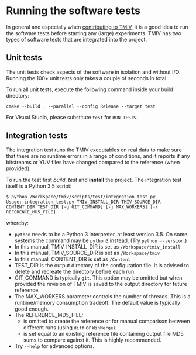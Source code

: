 # Running the software tests

In general and especially when [contributing to TMIV](/doc/contributing.md), it is a good idea to run the software tests before starting any (large) experiments. TMIV has two types of software tests that are integrated into the project.

## Unit tests

The unit tests check aspects of the software in isolation and without I/O. Running the 100+ unit tests only takes a couple of seconds in total.

To run all unit tests, execute the following command inside your build directory:

```shell
cmake --build . --parallel --config Release --target test
```

For Visual Studio, please substitute `test` for `RUN_TESTS`.

## Integration tests

The integration test runs the TMIV executables on real data to make sure that there are no runtime errors in a range of conditions, and it reports if any bitstreams or YUV files have changed compared to the reference (when provided).

To run the test first _build_, _test_ and **install** the project. The integration test itself is a Python 3.5 script:

```shell
$ python /Workspace/tmiv/scripts/test/integration_test.py
Usage: integration_test.py TMIV_INSTALL_DIR TMIV_SOURCE_DIR CONTENT_DIR TEST_DIR [-g GIT_COMMAND] [-j MAX_WORKERS] [-r REFERENCE_MD5_FILE]
```

whereby:

* `python` needs to be a Python 3 interpreter, at least version 3.5. On some systems the command may be `python3` instead. (Try `python --version`.)
* In this manual, TMIV_INSTALL_DIR is set as `/Workspace/tmiv_install`
* In this manual, TMIV_SOURCE_DIR is set as `/Workspace/tmiv`
* In this manual, CONTENT_DIR is set as `/Content`
* TEST_DIR is the output directory of the configuration file. It is advised to delete and recreate the directory before each run.
* GIT_COMMAND is typically `git`. This option may be omitted but when provided the revision of TMIV is saved to the output directory for future reference.
* The MAX_WORKERS parameter controls the number of threads. This is a runtime/memory consumption tradeoff. The default value is typically good enough.
* The REFERENCE_MD5_FILE:
    * is omitted to create the reference or for manual comparison between different runs (using `diff` or `WinMerge`).
    * is set equal to an existing reference file containing output file MD5 sums to compare against it. This is highly recommended.
* Try `--help` for advanced options.
